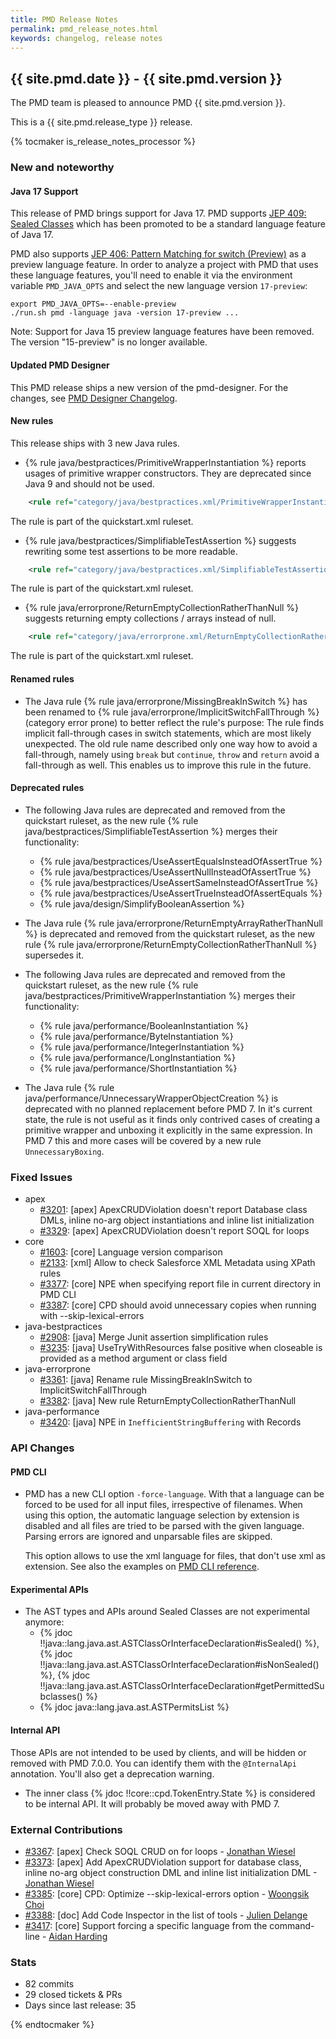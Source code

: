 ```yaml
---
title: PMD Release Notes
permalink: pmd_release_notes.html
keywords: changelog, release notes
---
```


## {{ site.pmd.date }} - {{ site.pmd.version }}

The PMD team is pleased to announce PMD {{ site.pmd.version }}.

This is a {{ site.pmd.release_type }} release.

{% tocmaker is_release_notes_processor %}

### New and noteworthy

#### Java 17 Support

This release of PMD brings support for Java 17. PMD supports [JEP 409: Sealed Classes](https://openjdk.java.net/jeps/409)
which has been promoted to be a standard language feature of Java 17.

PMD also supports [JEP 406: Pattern Matching for switch (Preview)](https://openjdk.java.net/jeps/406) as a preview
language feature. In order to analyze a project with PMD that uses these language features, you'll need to enable
it via the environment variable `PMD_JAVA_OPTS` and select the new language version `17-preview`:

    export PMD_JAVA_OPTS=--enable-preview
    ./run.sh pmd -language java -version 17-preview ...

Note: Support for Java 15 preview language features have been removed. The version "15-preview" is no longer available.

#### Updated PMD Designer

This PMD release ships a new version of the pmd-designer.
For the changes, see [PMD Designer Changelog](https://github.com/pmd/pmd-designer/releases/tag/6.37.0).

#### New rules

This release ships with 3 new Java rules.

*   {% rule java/bestpractices/PrimitiveWrapperInstantiation %} reports usages of primitive wrapper
    constructors. They are deprecated since Java 9 and should not be used.

```xml
    <rule ref="category/java/bestpractices.xml/PrimitiveWrapperInstantiation" />
```

   The rule is part of the quickstart.xml ruleset.

*   {% rule java/bestpractices/SimplifiableTestAssertion %} suggests rewriting
    some test assertions to be more readable.

```xml
    <rule ref="category/java/bestpractices.xml/SimplifiableTestAssertion" />
```

   The rule is part of the quickstart.xml ruleset.

*   {% rule java/errorprone/ReturnEmptyCollectionRatherThanNull %} suggests returning empty collections / arrays
    instead of null.

```xml
    <rule ref="category/java/errorprone.xml/ReturnEmptyCollectionRatherThanNull" />
```

   The rule is part of the quickstart.xml ruleset.

#### Renamed rules

*   The Java rule {% rule java/errorprone/MissingBreakInSwitch %} has been renamed to
    {% rule java/errorprone/ImplicitSwitchFallThrough %} (category error prone) to better reflect the rule's
    purpose: The rule finds implicit fall-through cases in switch statements, which are most
    likely unexpected. The old rule name described only one way how to avoid a fall-through,
    namely using `break` but `continue`, `throw` and `return` avoid a fall-through
    as well. This enables us to improve this rule in the future.

#### Deprecated rules

*   The following Java rules are deprecated and removed from the quickstart ruleset,
    as the new rule {% rule java/bestpractices/SimplifiableTestAssertion %} merges
    their functionality:
    * {% rule java/bestpractices/UseAssertEqualsInsteadOfAssertTrue %}
    * {% rule java/bestpractices/UseAssertNullInsteadOfAssertTrue %}
    * {% rule java/bestpractices/UseAssertSameInsteadOfAssertTrue %}
    * {% rule java/bestpractices/UseAssertTrueInsteadOfAssertEquals %}
    * {% rule java/design/SimplifyBooleanAssertion %}

*   The Java rule {% rule java/errorprone/ReturnEmptyArrayRatherThanNull %} is deprecated and removed from
    the quickstart ruleset, as the new rule {% rule java/errorprone/ReturnEmptyCollectionRatherThanNull %}
    supersedes it.

*   The following Java rules are deprecated and removed from the quickstart ruleset,
    as the new rule {% rule java/bestpractices/PrimitiveWrapperInstantiation %} merges
    their functionality:
    * {% rule java/performance/BooleanInstantiation %}
    * {% rule java/performance/ByteInstantiation %}
    * {% rule java/performance/IntegerInstantiation %}
    * {% rule java/performance/LongInstantiation %}
    * {% rule java/performance/ShortInstantiation %}

*   The Java rule {% rule java/performance/UnnecessaryWrapperObjectCreation %} is deprecated
    with no planned replacement before PMD 7. In it's current state, the rule is not useful
    as it finds only contrived cases of creating a primitive wrapper and unboxing it explicitly
    in the same expression. In PMD 7 this and more cases will be covered by a
    new rule `UnnecessaryBoxing`.

### Fixed Issues

*   apex
    *   [#3201](https://github.com/pmd/pmd/issues/3201): \[apex] ApexCRUDViolation doesn't report Database class DMLs, inline no-arg object instantiations and inline list initialization
    *   [#3329](https://github.com/pmd/pmd/issues/3329): \[apex] ApexCRUDViolation doesn't report SOQL for loops
*   core
    *   [#1603](https://github.com/pmd/pmd/issues/1603): \[core] Language version comparison
    *   [#2133](https://github.com/pmd/pmd/issues/2133): \[xml] Allow to check Salesforce XML Metadata using XPath rules
    *   [#3377](https://github.com/pmd/pmd/issues/3377): \[core] NPE when specifying report file in current directory in PMD CLI
    *   [#3387](https://github.com/pmd/pmd/issues/3387): \[core] CPD should avoid unnecessary copies when running with --skip-lexical-errors
*   java-bestpractices
    *   [#2908](https://github.com/pmd/pmd/issues/2908): \[java] Merge Junit assertion simplification rules
    *   [#3235](https://github.com/pmd/pmd/issues/3235): \[java] UseTryWithResources false positive when closeable is provided as a method argument or class field
*   java-errorprone
    *   [#3361](https://github.com/pmd/pmd/issues/3361): \[java] Rename rule MissingBreakInSwitch to ImplicitSwitchFallThrough
    *   [#3382](https://github.com/pmd/pmd/pull/3382): \[java] New rule ReturnEmptyCollectionRatherThanNull
*   java-performance
    *   [#3420](https://github.com/pmd/pmd/issues/3420): \[java] NPE in `InefficientStringBuffering` with Records

### API Changes

#### PMD CLI

*   PMD has a new CLI option `-force-language`. With that a language can be forced to be used for all input files,
    irrespective of filenames. When using this option, the automatic language selection by extension is disabled
    and all files are tried to be parsed with the given language. Parsing errors are ignored and unparsable files
    are skipped.
    
    This option allows to use the xml language for files, that don't use xml as extension.
    See also the examples on [PMD CLI reference](pmd_userdocs_cli_reference.html#analyze-other-xml-formats).

#### Experimental APIs

*   The AST types and APIs around Sealed Classes are not experimental anymore:
    *   {% jdoc !!java::lang.java.ast.ASTClassOrInterfaceDeclaration#isSealed() %},
        {% jdoc !!java::lang.java.ast.ASTClassOrInterfaceDeclaration#isNonSealed() %},
        {% jdoc !!java::lang.java.ast.ASTClassOrInterfaceDeclaration#getPermittedSubclasses() %}
    *   {% jdoc java::lang.java.ast.ASTPermitsList %}

#### Internal API

Those APIs are not intended to be used by clients, and will be hidden or removed with PMD 7.0.0.
You can identify them with the `@InternalApi` annotation. You'll also get a deprecation warning.

*   The inner class {% jdoc !!core::cpd.TokenEntry.State %} is considered to be internal API.
    It will probably be moved away with PMD 7.

### External Contributions

*   [#3367](https://github.com/pmd/pmd/pull/3367): \[apex] Check SOQL CRUD on for loops - [Jonathan Wiesel](https://github.com/jonathanwiesel)
*   [#3373](https://github.com/pmd/pmd/pull/3373): \[apex] Add ApexCRUDViolation support for database class, inline no-arg object construction DML and inline list initialization DML - [Jonathan Wiesel](https://github.com/jonathanwiesel)
*   [#3385](https://github.com/pmd/pmd/pull/3385): \[core] CPD: Optimize --skip-lexical-errors option - [Woongsik Choi](https://github.com/woongsikchoi)
*   [#3388](https://github.com/pmd/pmd/pull/3388): \[doc] Add Code Inspector in the list of tools - [Julien Delange](https://github.com/juli1)
*   [#3417](https://github.com/pmd/pmd/pull/3417): \[core] Support forcing a specific language from the command-line - [Aidan Harding](https://github.com/aidan-harding)

### Stats
* 82 commits
* 29 closed tickets & PRs
* Days since last release: 35

{% endtocmaker %}

